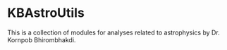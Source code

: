 # KBAstroUtils

This is a collection of modules for analyses related to astrophysics by Dr. Kornpob Bhirombhakdi.